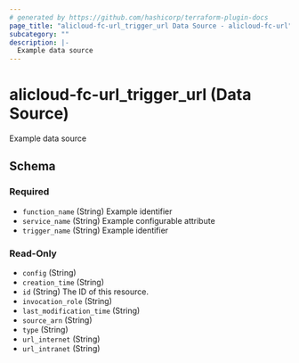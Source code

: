 ```yaml
---
# generated by https://github.com/hashicorp/terraform-plugin-docs
page_title: "alicloud-fc-url_trigger_url Data Source - alicloud-fc-url"
subcategory: ""
description: |-
  Example data source
---
```


# alicloud-fc-url_trigger_url (Data Source)

Example data source



<!-- schema generated by tfplugindocs -->
## Schema

### Required

- `function_name` (String) Example identifier
- `service_name` (String) Example configurable attribute
- `trigger_name` (String) Example identifier

### Read-Only

- `config` (String)
- `creation_time` (String)
- `id` (String) The ID of this resource.
- `invocation_role` (String)
- `last_modification_time` (String)
- `source_arn` (String)
- `type` (String)
- `url_internet` (String)
- `url_intranet` (String)
